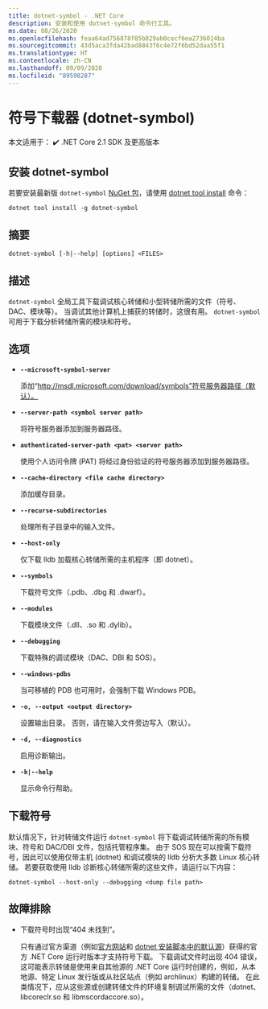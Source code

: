 ```yaml
---
title: dotnet-symbol - .NET Core
description: 安装和使用 dotnet-symbol 命令行工具。
ms.date: 08/26/2020
ms.openlocfilehash: feaa64ad756878f85b829ab0cecf6ea2736014ba
ms.sourcegitcommit: 43d5aca3fda42bad8843f6c4e72f6bd52daa55f1
ms.translationtype: HT
ms.contentlocale: zh-CN
ms.lasthandoff: 09/09/2020
ms.locfileid: "89598287"
---
```

# <a name="symbol-downloader-dotnet-symbol"></a>符号下载器 (dotnet-symbol)

本文适用于： ✔️ .NET Core 2.1 SDK 及更高版本

## <a name="install-dotnet-symbol"></a>安装 dotnet-symbol

若要安装最新版 `dotnet-symbol` [NuGet 包](https://www.nuget.org/packages/dotnet-symbol)，请使用 [dotnet tool install](../tools/dotnet-tool-install.md) 命令：

```dotnetcli
dotnet tool install -g dotnet-symbol
```

## <a name="synopsis"></a>摘要

```console
dotnet-symbol [-h|--help] [options] <FILES>
```

## <a name="description"></a>描述

`dotnet-symbol` 全局工具下载调试核心转储和小型转储所需的文件（符号、DAC、模块等）。 当调试其他计算机上捕获的转储时，这很有用。 `dotnet-symbol` 可用于下载分析转储所需的模块和符号。

## <a name="options"></a>选项

- **`--microsoft-symbol-server`**

  添加“http://msdl.microsoft.com/download/symbols”符号服务器路径（默认）。

- **`--server-path <symbol server path>`**

  将符号服务器添加到服务器路径。

- **`authenticated-server-path <pat> <server path>`**

  使用个人访问令牌 (PAT) 将经过身份验证的符号服务器添加到服务器路径。

- **`--cache-directory <file cache directory>`**

  添加缓存目录。

- **`--recurse-subdirectories`**

  处理所有子目录中的输入文件。

- **`--host-only`**

  仅下载 lldb 加载核心转储所需的主机程序（即 dotnet）。

- **`--symbols`**

  下载符号文件（.pdb、.dbg 和 .dwarf）。

- **`--modules`**

  下载模块文件（.dll、.so 和 .dylib）。

- **`--debugging`**

  下载特殊的调试模块（DAC、DBI 和 SOS）。

- **`--windows-pdbs`**

  当可移植的 PDB 也可用时，会强制下载 Windows PDB。

- **`-o, --output <output directory>`**

  设置输出目录。 否则，请在输入文件旁边写入（默认）。

- **`-d, --diagnostics`**

  启用诊断输出。

- **`-h|--help`**

  显示命令行帮助。

## <a name="download-symbols"></a>下载符号

默认情况下，针对转储文件运行 `dotnet-symbol` 将下载调试转储所需的所有模块、符号和 DAC/DBI 文件，包括托管程序集。 由于 SOS 现在可以按需下载符号，因此可以使用仅带主机 (dotnet) 和调试模块的 lldb 分析大多数 Linux 核心转储。 若要获取使用 lldb 诊断核心转储所需的这些文件，请运行以下内容：

```console
dotnet-symbol --host-only --debugging <dump file path>
```

## <a name="troubleshoot"></a>故障排除

- 下载符号时出现“404 未找到”。

   只有通过官方渠道（例如[官方网站](https://dotnet.microsoft.com/download/dotnet-core)和 [dotnet 安装脚本中的默认源](https://docs.microsoft.com/dotnet/core/tools/dotnet-install-scripts)）获得的官方 .NET Core 运行时版本才支持符号下载。 下载调试文件时出现 404 错误，这可能表示转储是使用来自其他源的 .NET Core 运行时创建的，例如，从本地源、特定 Linux 发行版或从社区站点（例如 archlinux）构建的转储。 在此类情况下，应从这些源或创建转储文件的环境复制调试所需的文件（dotnet、libcoreclr.so 和 libmscordaccore.so）。

